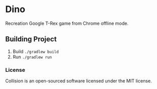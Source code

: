 # Dino
Recreation Google T-Rex game from Chrome offline mode.

## Building Project
1. Build  `./gradlew build`
2. Run `./gradlew run`

### License
Collision is an open-sourced software licensed under the MIT license.
